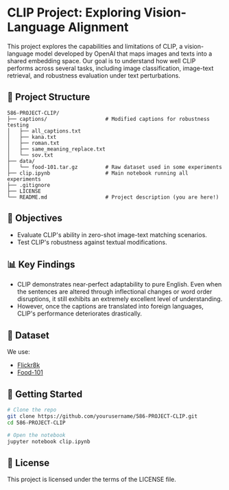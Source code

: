 # CLIP Project: Exploring Vision-Language Alignment

This project explores the capabilities and limitations of CLIP, a vision-language model developed by OpenAI that maps images and texts into a shared embedding space. Our goal is to understand how well CLIP performs across several tasks, including image classification, image-text retrieval, and robustness evaluation under text perturbations.


## 📁 Project Structure
```
586-PROJECT-CLIP/
├── captions/                   # Modified captions for robustness testing
│   ├── all_captions.txt
│   ├── kana.txt
│   ├── roman.txt
│   ├── same_meaning_replace.txt
│   └── sov.txt
├── data/
│   └── food-101.tar.gz         # Raw dataset used in some experiments
├── clip.ipynb                  # Main notebook running all experiments
├── .gitignore
├── LICENSE
└── README.md                   # Project description (you are here!)
```
## 📌 Objectives

- Evaluate CLIP's ability in zero-shot image-text matching scenarios.
- Test CLIP's robustness against textual modifications.

## 📊 Key Findings

- CLIP demonstrates near-perfect adaptability to pure English. Even when the sentences are altered through inflectional changes or word order disruptions, it still exhibits an extremely excellent level of understanding.
- However, once the captions are translated into foreign languages, CLIP's performance deteriorates drastically.

## 📁 Dataset

We use:
- [Flickr8k](https://forms.illinois.edu/sec/1713398)
- [Food-101](https://data.vision.ee.ethz.ch/cvl/datasets_extra/food-101/)

## 🚀 Getting Started

```bash
# Clone the repo
git clone https://github.com/yourusername/586-PROJECT-CLIP.git
cd 586-PROJECT-CLIP

# Open the notebook
jupyter notebook clip.ipynb

```


## 📄 License
This project is licensed under the terms of the LICENSE file.
